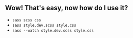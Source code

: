 ## Wow! That's easy, now how do I use it?
- `sass scss css`
- `sass style.dev.scss style.css`
- `sass --watch style.dev.scss style.css`
